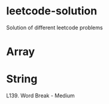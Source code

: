 # leetcode-solution
Solution of different leetcode problems 


# Array


# String
L139. Word Break - Medium
